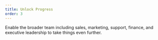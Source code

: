 ```yaml
---
title: Unlock Progress
order: 3
---
```

Enable the broader team including sales, marketing, support, finance, and executive leadership to take things even further.